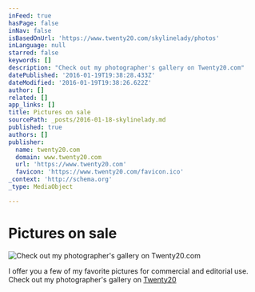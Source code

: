 ```yaml
---
inFeed: true
hasPage: false
inNav: false
isBasedOnUrl: 'https://www.twenty20.com/skylinelady/photos'
inLanguage: null
starred: false
keywords: []
description: "Check out my photographer's gallery on Twenty20.com"
datePublished: '2016-01-19T19:38:28.433Z'
dateModified: '2016-01-19T19:38:26.622Z'
author: []
related: []
app_links: []
title: Pictures on sale
sourcePath: _posts/2016-01-18-skylinelady.md
published: true
authors: []
publisher:
  name: twenty20.com
  domain: www.twenty20.com
  url: 'https://www.twenty20.com'
  favicon: 'https://www.twenty20.com/favicon.ico'
_context: 'http://schema.org'
_type: MediaObject

---
```

# Pictures on sale
![Check out my photographer's gallery on Twenty20.com](https://s3-us-west-2.amazonaws.com/the-grid-img/p/ab6f21ad340fc8738bf1cd32ca8d828ce88ba04c.png)

I offer you a few of my favorite pictures for commercial and editorial use. Check out my photographer's gallery on [Twenty20][0]

[0]: https://www.twenty20.com/skylinelady/photos